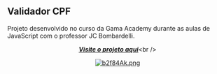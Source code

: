 ## Validador CPF 
Projeto desenvolvido no curso da Gama Academy durante as aulas de JavaScript com o professor JC Bombardelli. <br/>

<div align="center"> 

[***Visite o projeto aqui***](https://validador-cpf.vercel.app/?)<br />

[![b2f84Ak.png](https://i.imgur.com/b2f84Ak.png)](https://imgur.com/b2f84Ak)
</div>


